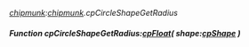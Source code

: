 _[chipmunk](../../modules/chipmunk/chipmunk-module.md):[chipmunk](../../modules/chipmunk/chipmunk-module.md).cpCircleShapeGetRadius_
##### Function cpCircleShapeGetRadius:[cpFloat](../../modules/chipmunk/chipmunk-cpfloat.md)( shape:[cpShape](../../modules/chipmunk/chipmunk-cpshape.md) )
